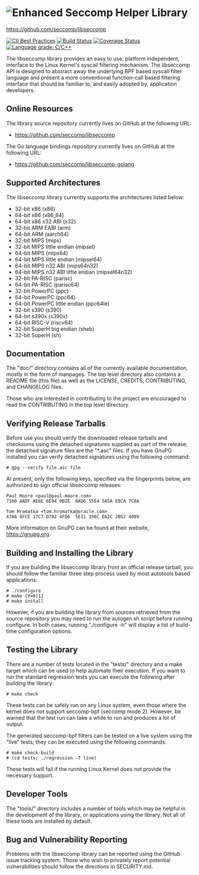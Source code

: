 ![Enhanced Seccomp Helper Library](https://github.com/seccomp/libseccomp-artwork/blob/main/logo/libseccomp-color_text.png)
===============================================================================
https://github.com/seccomp/libseccomp

[![CII Best Practices](https://bestpractices.coreinfrastructure.org/projects/608/badge)](https://bestpractices.coreinfrastructure.org/projects/608)
[![Build Status](https://github.com/seccomp/libseccomp/workflows/Continuous%20Integration/badge.svg?branch=main)](https://github.com/seccomp/libseccomp/actions)
[![Coverage Status](https://img.shields.io/coveralls/github/seccomp/libseccomp/main.svg)](https://coveralls.io/github/seccomp/libseccomp?branch=main)
[![Language grade: C/C++](https://img.shields.io/lgtm/grade/cpp/g/seccomp/libseccomp.svg?logo=lgtm&logoWidth=18)](https://lgtm.com/projects/g/seccomp/libseccomp/context:cpp)

The libseccomp library provides an easy to use, platform independent, interface
to the Linux Kernel's syscall filtering mechanism.  The libseccomp API is
designed to abstract away the underlying BPF based syscall filter language and
present a more conventional function-call based filtering interface that should
be familiar to, and easily adopted by, application developers.

## Online Resources

The library source repository currently lives on GitHub at the following URL:

* https://github.com/seccomp/libseccomp

The Go language bindings repository currently lives on GitHub at the following
URL:

* https://github.com/seccomp/libseccomp-golang

## Supported Architectures

The libseccomp library currently supports the architectures listed below:

* 32-bit x86 (x86)
* 64-bit x86 (x86_64)
* 64-bit x86 x32 ABI (x32)
* 32-bit ARM EABI (arm)
* 64-bit ARM (aarch64)
* 32-bit MIPS (mips)
* 32-bit MIPS little endian (mipsel)
* 64-bit MIPS (mips64)
* 64-bit MIPS little endian (mipsel64)
* 64-bit MIPS n32 ABI (mips64n32)
* 64-bit MIPS n32 ABI little endian (mipsel64n32)
* 32-bit PA-RISC (parisc)
* 64-bit PA-RISC (parisc64)
* 32-bit PowerPC (ppc)
* 64-bit PowerPC (ppc64)
* 64-bit PowerPC little endian (ppc64le)
* 32-bit s390 (s390)
* 64-bit s390x (s390x)
* 64-bit RISC-V (riscv64)
* 32-bit SuperH big endian (sheb)
* 32-bit SuperH (sh)

## Documentation

The "doc/" directory contains all of the currently available documentation,
mostly in the form of manpages.  The top level directory also contains a README
file (this file) as well as the LICENSE, CREDITS, CONTRIBUTING, and
CHANGELOG files.

Those who are interested in contributing to the project are encouraged to
read the CONTRIBUTING in the top level directory.

## Verifying Release Tarballs

Before use you should verify the downloaded release tarballs and checksums
using the detached signatures supplied as part of the release; the detached
signature files are the "*.asc" files.  If you have GnuPG installed you can
verify detached signatures using the following command:

	# gpg --verify file.asc file

At present, only the following keys, specified via the fingerprints below, are
authorized to sign official libseccomp releases:

	Paul Moore <paul@paul-moore.com>
	7100 AADF AE6E 6E94 0D2E  0AD6 55E4 5A5A E8CA 7C8A

	Tom Hromatka <tom.hromatka@oracle.com>
	47A6 8FCE 37C7 D702 4FD6  5E11 356C E62C 2B52 4099

More information on GnuPG can be found at their website, https://gnupg.org.

## Building and Installing the Library

If you are building the libseccomp library from an official release tarball,
you should follow the familiar three step process used by most autotools based
applications:

	# ./configure
	# make [V=0|1]
	# make install

However, if you are building the library from sources retrieved from the source
repository you may need to run the autogen.sh script before running configure.
In both cases, running "./configure -h" will display a list of build-time
configuration options.

## Testing the Library

There are a number of tests located in the "tests/" directory and a make target
which can be used to help automate their execution.  If you want to run the
standard regression tests you can execute the following after building the
library:

	# make check

These tests can be safely run on any Linux system, even those where the kernel
does not support seccomp-bpf (seccomp mode 2).  However, be warned that the
test run can take a while to run and produces a lot of output.

The generated seccomp-bpf filters can be tested on a live system using the
"live" tests; they can be executed using the following commands:

	# make check-build
	# (cd tests; ./regression -T live)

These tests will fail if the running Linux Kernel does not provide the
necessary support.

## Developer Tools

The "tools/" directory includes a number of tools which may be helpful in the
development of the library, or applications using the library.  Not all of
these tools are installed by default.

## Bug and Vulnerability Reporting

Problems with the libseccomp library can be reported using the GitHub issue
tracking system.  Those who wish to privately report potential vulnerabilities
should follow the directions in SECURITY.md.
